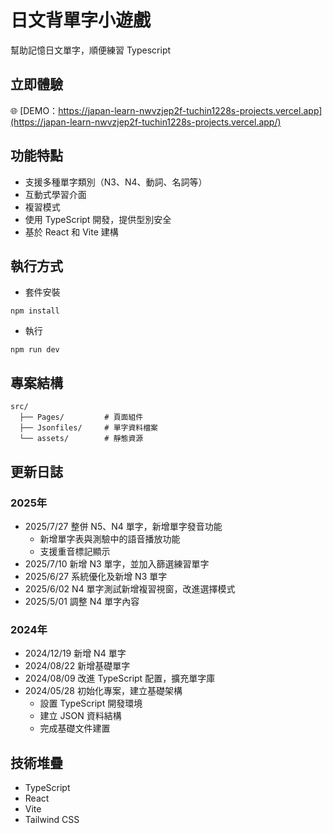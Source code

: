 # 日文背單字小遊戲

幫助記憶日文單字，順便練習 Typescript

## 立即體驗

🌐 [DEMO：https://japan-learn-nwvzjep2f-tuchin1228s-projects.vercel.app](https://japan-learn-nwvzjep2f-tuchin1228s-projects.vercel.app/)

## 功能特點

- 支援多種單字類別（N3、N4、動詞、名詞等）
- 互動式學習介面
- 複習模式
- 使用 TypeScript 開發，提供型別安全
- 基於 React 和 Vite 建構

## 執行方式

- 套件安裝

```shell
npm install
```

- 執行

```shell
npm run dev
```

## 專案結構

```
src/
  ├── Pages/         # 頁面組件
  ├── Jsonfiles/     # 單字資料檔案
  └── assets/        # 靜態資源
```

## 更新日誌
### 2025年
- 2025/7/27 整併 N5、N4 單字，新增單字發音功能
  - 新增單字表與測驗中的語音播放功能
  - 支援重音標記顯示
- 2025/7/10 新增 N3 單字，並加入篩選練習單字
- 2025/6/27 系統優化及新增 N3 單字
- 2025/6/02 N4 單字測試新增複習視窗，改進選擇模式
- 2025/5/01 調整 N4 單字內容

### 2024年
- 2024/12/19 新增 N4 單字
- 2024/08/22 新增基礎單字
- 2024/08/09 改進 TypeScript 配置，擴充單字庫
- 2024/05/28 初始化專案，建立基礎架構
  - 設置 TypeScript 開發環境
  - 建立 JSON 資料結構
  - 完成基礎文件建置

## 技術堆疊

- TypeScript
- React
- Vite
- Tailwind CSS